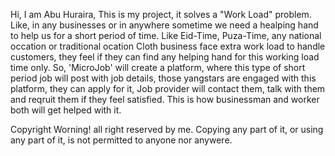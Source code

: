 
Hi, I am Abu Huraira, 
This is my project, it solves a "Work Load" problem. Like, in any businesses or in anywhere sometime we need a healping hand to help us for a short period of time. Like Eid-Time, Puza-Time, any national occation or traditional ocation Cloth business face extra work load to handle customers, they feel if they can find any helping hand for this working load time only. So, 'MicroJob' will create a platform, where this type of short period job will post with job details, those yangstars are engaged with this platform, they can apply for it, Job provider will contact them, talk with them and reqruit them if they feel satisfied. This is how businessman and worker both will get helped with it.


Copyright Worning!
all right reserved by me. Copying any part of it, or using any part of it, is not permitted to anyone nor anywere.
